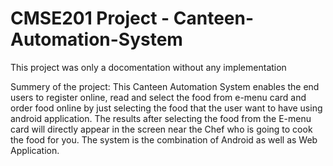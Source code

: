 # CMSE201 Project - Canteen-Automation-System
This project was only a docomentation without any implementation 

Summery of the project: This Canteen Automation System enables the end users to register online, read and select the food from e-menu card and order food online by just selecting the food that the user want to have using android application. The results after selecting the food from the E-menu card will directly appear in the screen near the Chef who is going to cook the food for you. The system is the combination of Android as well as Web Application.
